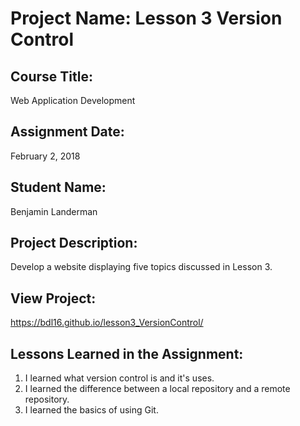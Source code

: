 # Project Name:  Lesson 3 Version Control


## Course Title:
Web Application Development

## Assignment Date:  
February 2, 2018

## Student Name:  
Benjamin Landerman

## Project Description:
Develop a website displaying five topics discussed in Lesson 3.

## View Project:
https://bdl16.github.io/lesson3_VersionControl/

## Lessons Learned in the Assignment:
1. I learned what version control is and it's uses.
2. I learned the difference between a local repository and a remote repository.
3. I learned the basics of using Git.